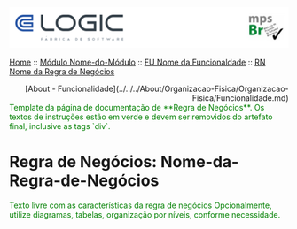 

  ![Cabecalho](../../../Index-Anexos/Cabecalho.png)


[Home](../../../Index.md) :: [Módulo Nome-do-Módulo](../../Modulo-Nome-do-Modulo.md) :: [FU Nome da Funcionaldade](../FU-Nome-da-Funcionalidade.md) :: [RN Nome da Regra de Negócios](RN-Nome-da-Regra-de-Negocios.md)

<div align="right"> [About - Funcionalidade](../../../About/Organizacao-Fisica/Organizacao-Fisica/Funcionalidade.md) </div>

<div style="color:green">
  Template da página de documentação de **Regra de Negócios**.  Os textos de instruções estão em verde e devem ser removidos do artefato final, inclusive as tags `div`.
</div>


# Regra de Negócios: Nome-da-Regra-de-Negócios


<div style="color:green">
  Texto livre com as características da regra de negócios
  Opcionalmente, utilize diagramas, tabelas, organização por níveis, conforme necessidade.
</div>
